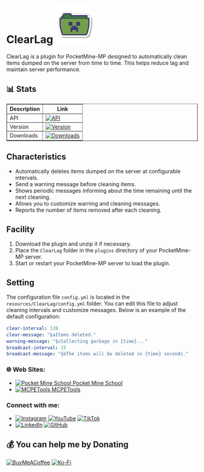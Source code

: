 # ClearLag ![Icon](/icon.png)

ClearLag is a plugin for PocketMine-MP designed to automatically clean items dumped on the server from time to time. This helps reduce lag and maintain server performance.

## 📊 Stats

<table border="1">
  <tr>
    <th>Description</th>
    <th>Link</th>
  </tr>
  <tr>
    <td>API</td>
    <td><a href="https://poggit.pmmp.io/p/ClearLag-Mc"><img src="https://poggit.pmmp.io/shield.state/ClearLag-Mc" alt="API"></a></td>
  </tr>
  <tr>
    <td>Version</td>
    <td><a href="https://poggit.pmmp.io/p/ClearLag-Mc"><img src="https://poggit.pmmp.io/shield.api/ClearLag-Mc" alt="Version"></a></td>
  </tr>
  <tr>
    <td>Downloads</td>
    <td><a href="https://poggit.pmmp.io/p/ClearLag-Mc"><img src="https://poggit.pmmp.io/shield.dl.total/ClearLag-Mc" alt="Downloads"></a></td>
  </tr>
</table>

## Characteristics

- Automatically deletes items dumped on the server at configurable intervals.
- Send a warning message before cleaning items.
- Shows periodic messages informing about the time remaining until the next cleaning.
- Allows you to customize warning and cleaning messages.
- Reports the number of items removed after each cleaning.

## Facility

1. Download the plugin and unzip it if necessary.
2. Place the `ClearLag` folder in the `plugins` directory of your PocketMine-MP server.
3. Start or restart your PocketMine-MP server to load the plugin.

## Setting

The configuration file `config.yml` is located in the `resources/ClearLag/config.yml` folder. You can edit this file to adjust cleaning intervals and customize messages. Below is an example of the default configuration:

```yaml
clear-interval: 120
clear-message: "§aItems deleted."
warning-message: "§cCollecting garbage in {time}..."
broadcast-interval: 15
broadcast-message: "§bThe items will be deleted in {time} seconds."
```

### 🌐 Web Sites:
- [<img src="https://pocketmineschool.netlify.app/favicon.ico" alt="Pocket Mine School" width="40" height="40"/> Pocket Mine School](https://pocketmineschool.netlify.app/)
- [<img src="https://mcpetools.surge.sh/favicon.ico" alt="MCPETools" width="40" height="40"/> MCPETools](https://mcpetools.surge.sh/)

### Connect with me:
- [![Instagram](https://img.shields.io/badge/Instagram-E4405F?style=for-the-badge&logo=instagram&logoColor=white)](https://www.instagram.com/sr_shelby02)
[![YouTube](https://img.shields.io/badge/YouTube-FF0000?style=for-the-badge&logo=youtube&logoColor=white)](https://www.youtube.com/@t-starks)
[![TikTok](https://img.shields.io/badge/TikTok-000000?style=for-the-badge&logo=tiktok&logoColor=white)](https://www.tiktok.com/@t.starkofc)
- [![LinkedIn](https://img.shields.io/badge/LinkedIn-0A66C2?style=for-the-badge&logo=linkedin&logoColor=white)](https://linkedin.com/in/t-stark)
[![GitHub](https://img.shields.io/badge/GitHub-181717?style=for-the-badge&logo=github&logoColor=white)](https://github.com/t-starks)

## 💰 You can help me by Donating
[![BuyMeACoffee](https://img.shields.io/badge/Buy%20Me%20a%20Coffee-ffdd00?style=for-the-badge&logo=buy-me-a-coffee&logoColor=black)](https://buymeacoffee.com/t.stark)
[![Ko-Fi](https://img.shields.io/badge/Ko--fi-F16061?style=for-the-badge&logo=ko-fi&logoColor=white)](https://ko-fi.com/tstark) 
